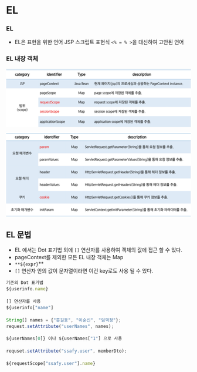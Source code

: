 # EL

### EL

- EL은 표현을 위한 언어 JSP 스크립트 표현식 `<% = % >`을 대신하여 고안된 언어

### EL 내장 객체

![Untitled](resources/EL%20771fd0c1b6934eb8b4f1756aeed02c3d/Untitled.png)

![Untitled](resources/EL%20771fd0c1b6934eb8b4f1756aeed02c3d/Untitled%201.png)

## EL 문법

- EL 에서는 Dot 표기법 외에 `[]` 연산자를 사용하여 객체의 값에 접근 할 수 있다.
- pageContext를 제외한 모든 EL 내장 객체는 Map
- `**${expr}`\*\*
- `[]` 연산자 안의 값이 문자열이라면 이건 key로도 사용 될 수 있다.

```jsx
기존의 Dot 표기법
${userinfo.name}

[] 연산자를 사용
${userinfo["name"]

String[] names = {"홍길동", "이순신", "임꺽정"};
request.setAttribute("userNames", names);

${userNames[0]} 이나 ${userNames["1"] 으로 사용

requset.setAttribute("ssafy.user", memberDto);

${requestScope["ssafy.user"].name}

```
